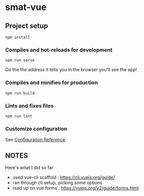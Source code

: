 # smat-vue

## Project setup
```
npm install
```

### Compiles and hot-reloads for development
```
npm run serve
```

Go the the address it tells you in the browser you'll see the app!

### Compiles and minifies for production
```
npm run build
```

### Lints and fixes files
```
npm run lint
```

### Customize configuration
See [Configuration Reference](https://cli.vuejs.org/config/).


## NOTES

Here's what I did so far
- used vue-cli scaffold : https://cli.vuejs.org/guide/
- ran through cli setup, picking some options
- read up on vue forms : https://vuejs.org/v2/guide/forms.html
